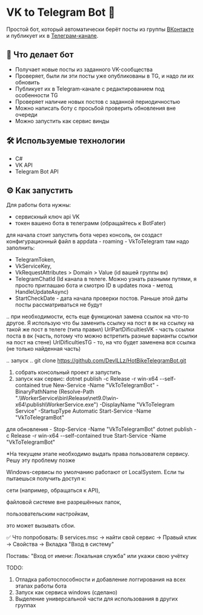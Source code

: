 # VK to Telegram Bot 🚀

Простой бот, который автоматически берёт посты из группы [ВКонтакте](https://vk.com/goryachievelomany) и публикует их в [Телеграм-канале]([#](https://t.me/HotBikeYar)).

## 🧠 Что делает бот

- Получает новые посты из заданного VK-сообщества
- Проверяет, были ли эти посты уже опубликованы в TG, и надо ли их обновить
- Публикует их в Telegram-канале с редактированием под особенности TG
- Проверяет наличие новых постов с заданной периодичностью
- Можно написать боту с просьбой проверить обновления вне очереди
- Можно запустить как сервис винды

## 🛠️ Используемые технологии

- С# 
- VK API
- Telegram Bot API

## ⚙️ Как запустить
   Для работы бота нужны:
   - сервискный ключ api VK
   - токен вашено бота в телеграмм (обращайтесь к BotFater)

для начала стоит запустить бота через консоль, он создаст конфигурационный файл в appdata - roaming - VkToTelegram
там надо заполнить:
- TelegramToken, 
- VkServiceKey, 
- VkRequestAttributes > Domain > Value (id вашей группы вк)
- TelegramChatId (Id канала в телеге. Можно узнать разными путями, я просто приглашаю бота и смотрю ID в updates пока - метод HandleUpdateAsync)
- StartCheckDate - дата начала проверки постов. Раньше этой даты посты рассматриваться не будут

.. при необходимости, есть еще функционал замена ссылок на что-то другое. Я использую что бы заменить ссылку на пост в вк на ссылку на такой же пост в телеге (типа правил)
UrlPartDificultiesVK - часть ссылки поста в вк (часть, потому что можно встретить разные варианты ссылки на пост на стене)
UrlDificultiesTG - то, на что будет заменена вся ссылка (не только найденная часть)


   .. запуск ..
   git clone https://github.com/DevILLz/HotBikeTelegramBot.git
   1. собрать консольный проект и запустить
   2. запуск как сервис:
   dotnet publish -c Release -r win-x64 --self-contained true
   New-Service -Name "VkToTelegramBot" -BinaryPathName (Resolve-Path ".\WorkerService\bin\Release\net9.0\win-x64\publish\WorkerService.exe") -DisplayName "VkToTelegram Service" -StartupType Automatic
   Start-Service -Name "VkToTelegramBot"
   
   для обновления -
   Stop-Service -Name "VkToTelegramBot"
   dotnet publish -c Release -r win-x64 --self-contained true
   Start-Service -Name "VkToTelegramBot"

   *На текущем этапе необходимо выдать права пользователя сервису. Решу эту проблему позже

   Windows-сервисы по умолчанию работают от LocalSystem.
   Если ты пытаешься получить доступ к:
   
   сети (например, обращаться к API),
   
   файловой системе вне разрешённых папок,
   
   пользовательским настройкам,
   
   это может вызывать сбои.
   
   ✅ Что попробовать:
   В services.msc → найти свой сервис → Правый клик → Свойства → Вкладка "Вход в систему"
   
   Поставь: "Вход от имени: Локальная служба" или укажи свою учётку

TODO: 
1) Отладка работоспособности и добавление логгирования на всех этапах работы бота
2) Запуск как сервиса windows (сделано)
3) Выделение универсальной части для использования в других группах
